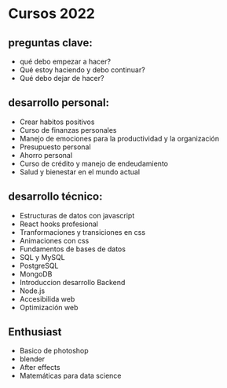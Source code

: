 <h1>Cursos 2022</h1>
<h2>preguntas clave:</h2>
<ul>
  <li>qué debo empezar a hacer?</li>
  <li>Qué estoy haciendo y debo continuar?</li>
  <li>Qué debo dejar de hacer?</li>
</ul>

<h2>desarrollo personal:</h2>
<ul>
  <li>Crear habitos positivos </li>
  <li>Curso de finanzas personales</li>
  <li>Manejo de emociones para la productividad y la organización</li>
  <li>Presupuesto personal</li>
  <li>Ahorro personal</li>
  <li>Curso de crédito y manejo de endeudamiento</li>
  <li>Salud y bienestar en el mundo actual</li>
</ul>

<h2>desarrollo técnico:</h2>
<ul>
  <li>Estructuras de datos con javascript</li>
  <li>React hooks profesional</li>
  <li>Tranformaciones y transiciones en css</li>
  <li>Animaciones con css</li>
  <li>Fundamentos de bases de datos</li>
  <li>SQL y MySQL</li>
  <li>PostgreSQL</li>
  <li>MongoDB</li>
  <li>Introduccion desarrollo Backend</li>
  <li>Node.js</li>
  <li>Accesibilida web</li>
  <li>Optimización web</li>
</ul>

<h2>Enthusiast</h2>
<ul>
  <li>Basico de photoshop</li>
  <li>blender</li>
  <li>After effects</li>
  <li>Matemáticas para data science</li>
</ul>
